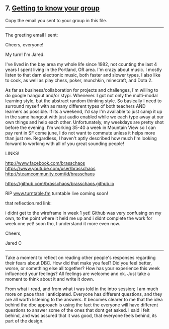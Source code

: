 ## 7. [Getting to know your group](7_get_to_know_your_group/readme.md)

Copy the email you sent to your group in this file.

-----
The greeting email I sent:

Cheers, everyone!

My turn! I'm Jared.

I've lived in the bay area my whole life since 1982, not counting the last 4 years I spent living in the Portland, OR area.
I'm crazy about music. I mostly listen to that darn electronic music, both faster and slower types. I also like to cook, as well as play chess, poker, munchkin, minecraft, and Dota 2.

As far as business/collaboration for projects and challenges, I'm willing to do google hangout and/or stypi. Whenever. I got not only the multi-modal learning style, but the abstract random thinking style. So basically I need to surround myself with as many different types of both teachers AND learners as possible. If its a weekend, I'd say I'm available to just camp it up in the same hangout with just audio enabled while we each type away at our own things and help each other. Unfortunately, my weekdays are pretty shot before the evening. I'm working 35-40 a week in Mountain View so I can pay rent in SF come june, I do not want to commute unless it helps more than just me. Regardless, I haven't aptly described how much I'm looking forward to working with all of you great sounding people!

LINKS!

http://www.facebook.com/brasschaos
https://www.youtube.com/user/brasschaos
http://steamcommunity.com/id/brasschaos

https://github.com/brasschaos/brasschaos.github.io


RIP www.turntable.fm
turntable live coming soon!

that reflection.md link:

i didnt get to the wireframe in week 1 yet! Github was very confusing on my own, to the point where it held me up and i didnt complete the work for week one yet! soon tho, I understand it more even now.

Cheers,

Jared C

---

Take a moment to reflect on reading other people's responses regarding their fears about DBC. How did that make you feel? Did you feel better, worse, or something else all together? How has your experience this week influenced your feelings? All feelings are welcome and ok. Just take a moment to think about it and write it down. 

From what i read, and from what i was told in the intro session; I am much more on pace than i anticipated. Everyone has different questions, and they are all worth listening to the answers. It becomes clearer to me that the idea behind the dbc approach is using the fact the everyone will have different questions to answer some of the ones that dont get asked. I said i felt behind, and was assured that it was good, that everyone feels behind, its part of the design.